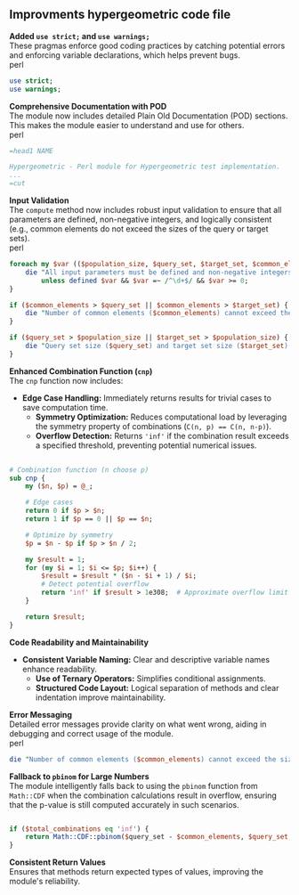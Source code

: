 ## Improvments hypergeometric code file

**Added `use strict;` and `use warnings;`**  
These pragmas enforce good coding practices by catching potential errors and enforcing variable declarations, which helps prevent bugs.  
perl  
```perl 
use strict;
use warnings;
```

**Comprehensive Documentation with POD**  
The module now includes detailed Plain Old Documentation (POD) sections. This makes the module easier to understand and use for others.  
perl  

```perl  
=head1 NAME

Hypergeometric - Perl module for Hypergeometric test implementation. 
...
=cut

```

**Input Validation**  
The `compute` method now includes robust input validation to ensure that all parameters are defined, non-negative integers, and logically consistent (e.g., common elements do not exceed the sizes of the query or target sets).  
perl  
```perl 
foreach my $var (($population_size, $query_set, $target_set, $common_elements)) {
    die "All input parameters must be defined and non-negative integers.\n" 
        unless defined $var && $var =~ /^\d+$/ && $var >= 0;
}

if ($common_elements > $query_set || $common_elements > $target_set) {
    die "Number of common elements ($common_elements) cannot exceed the size of query set ($query_set) or target set ($target_set).\n";
}

if ($query_set > $population_size || $target_set > $population_size) {
    die "Query set size ($query_set) and target set size ($target_set) cannot exceed population size ($population_size).\n";
}
```

**Enhanced Combination Function (`cnp`)**  
The `cnp` function now includes:

* **Edge Case Handling:** Immediately returns results for trivial cases to save computation time.  
  * **Symmetry Optimization:** Reduces computational load by leveraging the symmetry property of combinations (`C(n, p) == C(n, n-p)`).  
  * **Overflow Detection:** Returns `'inf'` if the combination result exceeds a specified threshold, preventing potential numerical issues.

```perl  
 
# Combination function (n choose p)
sub cnp {
    my ($n, $p) = @_;

    # Edge cases
    return 0 if $p > $n;
    return 1 if $p == 0 || $p == $n;

    # Optimize by symmetry
    $p = $n - $p if $p > $n / 2;

    my $result = 1;
    for (my $i = 1; $i <= $p; $i++) {
        $result = $result * ($n - $i + 1) / $i;
        # Detect potential overflow
        return 'inf' if $result > 1e308;  # Approximate overflow limit for floating-point numbers
    }

    return $result;
}
```

**Code Readability and Maintainability**

* **Consistent Variable Naming:** Clear and descriptive variable names enhance readability.  
  * **Use of Ternary Operators:** Simplifies conditional assignments.  
  * **Structured Code Layout:** Logical separation of methods and clear indentation improve maintainability.

**Error Messaging**  
Detailed error messages provide clarity on what went wrong, aiding in debugging and correct usage of the module.  
perl  
```perl 
die "Number of common elements ($common_elements) cannot exceed the size of query set ($query_set) or target set ($target_set).\n";

```
**Fallback to `pbinom` for Large Numbers**  
The module intelligently falls back to using the `pbinom` function from `Math::CDF` when the combination calculations result in overflow, ensuring that the p-value is still computed accurately in such scenarios.  

```perl  

if ($total_combinations eq 'inf') {
    return Math::CDF::pbinom($query_set - $common_elements, $query_set, 1 - $target_set / $population_size);
}
```

**Consistent Return Values**  
Ensures that methods return expected types of values, improving the module's reliability.
